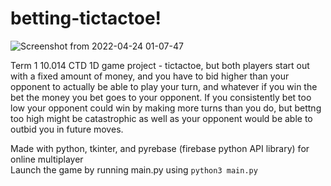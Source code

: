 # betting-tictactoe!

![Screenshot from 2022-04-24 01-07-47](https://user-images.githubusercontent.com/11241733/164916313-e39181be-2d66-485c-9aa9-c60d45446ce5.png)

Term 1 10.014 CTD 1D game project - tictactoe, but both players start out with a fixed amount of money, and you have to bid higher than your opponent to actually be able to play your turn, and whatever if you win the bet the money you bet goes to your opponent. If you consistently bet too low your opponent could win by making more turns than you do, but bettng too high might be catastrophic as well as your opponent would be able to outbid you in future moves.  

Made with python, tkinter, and pyrebase (firebase python API library) for online multiplayer  
Launch the game by running main.py using `python3 main.py`

